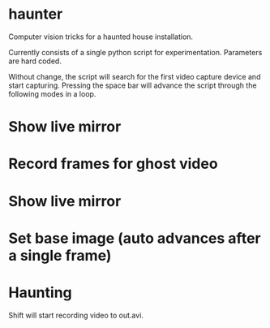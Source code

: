 haunter
=======

Computer vision tricks for a haunted house installation.

Currently consists of a single python script for experimentation. Parameters are hard coded.

Without change, the script will search for the first video capture device and start capturing. Pressing the space bar will advance the script through the following modes in a loop.

# Show live mirror
# Record frames for ghost video
# Show live mirror
# Set base image (auto advances after a single frame)
# Haunting

Shift will start recording video to out.avi.
